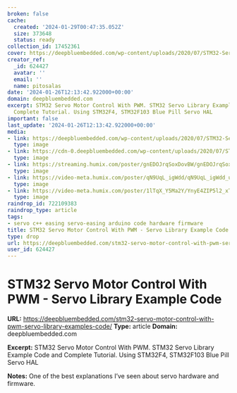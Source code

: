 ```yaml
---
broken: false
cache:
  created: '2024-01-29T00:47:35.052Z'
  size: 373648
  status: ready
collection_id: 17452361
cover: https://deepbluembedded.com/wp-content/uploads/2020/07/STM32-Servo-Motor-Control-Example-Code-Library-Tutorial-With-PWM.jpg
creator_ref:
  _id: 624427
  avatar: ''
  email: ''
  name: pitosalas
date: '2024-01-26T12:13:42.922000+00:00'
domain: deepbluembedded.com
excerpt: STM32 Servo Motor Control With PWM. STM32 Servo Library Example Code and
  Complete Tutorial. Using STM32F4, STM32F103 Blue Pill Servo HAL
important: false
last_update: '2024-01-26T12:13:42.922000+00:00'
media:
- link: https://deepbluembedded.com/wp-content/uploads/2020/07/STM32-Servo-Motor-Control-Example-Code-Library-Tutorial-With-PWM.jpg
  type: image
- link: https://cdn-0.deepbluembedded.com/wp-content/uploads/2020/07/STM32-Servo-Motor-Control-Example-Code-Library-Tutorial-With-PWM.jpg?ezimgfmt=rs%3Adevice%2Frscb6-1
  type: image
- link: https://streaming.humix.com/poster/gnEDOJrqSoxDovBW/gnEDOJrqSoxDovBW_j1678978910726-e7zaw0_t1678979086_base.003.jpg?w=640
  type: image
- link: https://video-meta.humix.com/poster/qN9UqL_igWdd/qN9UqL_igWdd_upload_t1694772381-kUJNZZ.jpg?w=640
  type: image
- link: https://video-meta.humix.com/poster/1lTqX_Y5Ma2Y/YnyE4ZIP5l2_xTqqur.jpg?w=640
  type: image
raindrop_id: 722109383
raindrop_type: article
tags:
- servo c++ easing servo-easing arduino code hardware firmware
title: STM32 Servo Motor Control With PWM - Servo Library Example Code
type: drop
url: https://deepbluembedded.com/stm32-servo-motor-control-with-pwm-servo-library-examples-code/
user_id: 624427
---
```


# STM32 Servo Motor Control With PWM - Servo Library Example Code

**URL:** https://deepbluembedded.com/stm32-servo-motor-control-with-pwm-servo-library-examples-code/
**Type:** article
**Domain:** deepbluembedded.com

**Excerpt:** STM32 Servo Motor Control With PWM. STM32 Servo Library Example Code and Complete Tutorial. Using STM32F4, STM32F103 Blue Pill Servo HAL

**Notes:**
One of the best explanations I’ve seen about servo hardware and firmware. 
